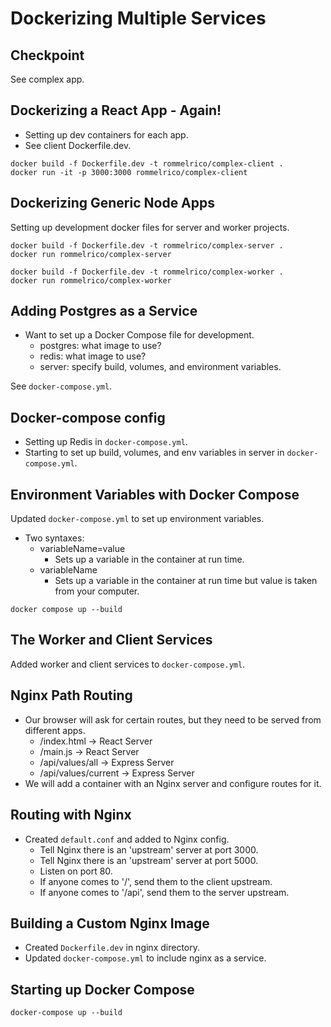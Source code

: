# Dockerizing Multiple Services

## Checkpoint

See complex app.

## Dockerizing a React App - Again!

* Setting up dev containers for each app.
* See client Dockerfile.dev.

```
docker build -f Dockerfile.dev -t rommelrico/complex-client .
docker run -it -p 3000:3000 rommelrico/complex-client
```

## Dockerizing Generic Node Apps

Setting up development docker files for server and worker projects.

```
docker build -f Dockerfile.dev -t rommelrico/complex-server .
docker run rommelrico/complex-server

docker build -f Dockerfile.dev -t rommelrico/complex-worker .
docker run rommelrico/complex-worker
```

## Adding Postgres as a Service

* Want to set up a Docker Compose file for development.
  * postgres: what image to use?
  * redis: what image to use?
  * server: specify build, volumes, and environment variables.

See `docker-compose.yml`.

## Docker-compose config

* Setting up Redis in `docker-compose.yml`.
* Starting to set up build, volumes, and env variables in server in `docker-compose.yml`.

## Environment Variables with Docker Compose

Updated `docker-compose.yml` to set up environment variables.
* Two syntaxes: 
  * variableName=value
    * Sets up a variable in the container at run time.
  * variableName
    * Sets up a variable in the container at run time but value is taken from your computer.

```
docker compose up --build
```

## The Worker and Client Services

Added worker and client services to `docker-compose.yml`.

## Nginx Path Routing

* Our browser will ask for certain routes, but they need to be served from different apps.
  * /index.html -> React Server
  * /main.js -> React Server
  * /api/values/all -> Express Server
  * /api/values/current -> Express Server
* We will add a container with an Nginx server and configure routes for it.

## Routing with Nginx

* Created `default.conf` and added to Nginx config.
  * Tell Nginx there is an 'upstream' server at port 3000.
  * Tell Nginx there is an 'upstream' server at port 5000.
  * Listen on port 80.
  * If anyone comes to '/', send them to the client upstream.
  * If anyone comes to '/api', send them to the server upstream.

## Building a Custom Nginx Image

* Created `Dockerfile.dev` in nginx directory.
* Updated `docker-compose.yml` to include nginx as a service.

## Starting up Docker Compose

`docker-compose up --build`
